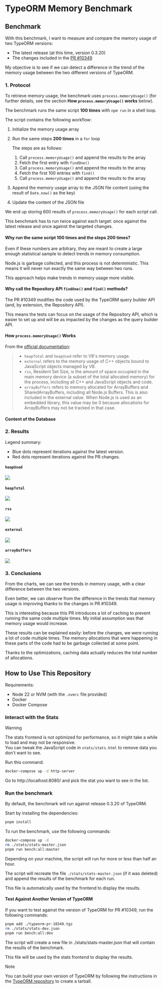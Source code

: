 # TypeORM Memory Benchmark

## Benchmark

With this benchmark, I want to measure and compare the memory usage of two TypeORM versions:

- The latest release (at this time, version 0.3.20)
- The changes included in the [PR #10349](https://github.com/typeorm/typeorm/pull/10349)

My objective is to see if we can detect a difference in the trend of the memory usage between the two different versions of TypeORM.

### 1. Protocol

To retrieve memory usage, the benchmark uses `process.memoryUsage()` (for further details, see the section **How `process.memoryUsage()` works** below).

The benchmark runs the same script **100 times** with `npm run` in a shell loop.

The script contains the following workflow:

1. Initialize the memory usage array
2. Run the same steps **200 times** in a `for` loop

   The steps are as follows:

   1. Call `process.memoryUsage()` and append the results to the array
   2. Fetch the first entry with `findOne()`
   3. Call `process.memoryUsage()` and append the results to the array
   4. Fetch the first 100 entries with `find()`
   5. Call `process.memoryUsage()` and append the results to the array

3. Append the memory usage array to the JSON file content (using the result of `Date.now()` as the key)
4. Update the content of the JSON file

We end up storing 600 results of `process.memoryUsage()` for each script call.

This benchmark has to run twice against each target: once against the latest release and once against the targeted changes.

#### Why run the same script **100 times** and the steps **200 times**?

Even if these numbers are arbitrary, they are meant to create a large enough statistical sample to detect trends in memory consumption.

Node.js is garbage collected, and this process is not deterministic. This means it will never run exactly the same way between two runs.

This approach helps make trends in memory usage more visible.

#### Why call the Repository API `findOne()` and `find()` methods?

The PR #10349 modifies the code used by the TypeORM query builder API (and, by extension, the Repository API).

This means the tests can focus on the usage of the Repository API, which is easier to set up and will be as impacted by the changes as the query builder API.

#### How `process.memoryUsage()` Works

From the [official documentation](https://nodejs.org/docs/latest-v22.x/api/process.html#process_process_memoryusage):

> - `heapTotal` and `heapUsed` refer to V8's memory usage.
> - `external` refers to the memory usage of C++ objects bound to JavaScript objects managed by V8.
> - `rss`, Resident Set Size, is the amount of space occupied in the main memory device (a subset of the total allocated memory) for the process, including all C++ and JavaScript objects and code.
> - `arrayBuffers` refers to memory allocated for ArrayBuffers and SharedArrayBuffers, including all Node.js Buffers. This is also included in the external value. When Node.js is used as an embedded library, this value may be 0 because allocations for ArrayBuffers may not be tracked in that case.

#### Content of the Database

### 2. Results

Legend summary:

- Blue dots represent iterations against the latest version.
- Red dots represent iterations against the PR changes.

#### `heapUsed`

![](./stats/pr-10349-heapTotal.png)

#### `heapTotal`

![](./stats/pr-10349-heapTotal.png)

#### `rss`

![](./stats/pr-10349-rss.png)

#### `external`

![](./stats/pr-10349-external.png)

#### `arrayBuffers`

![](./stats/pr-10349-arrayBuffers.png)

### 3. Conclusions

From the charts, we can see the trends in memory usage, with a clear difference between the two versions.

Even better, we can observe from the difference in the trends that memory usage is improving thanks to the changes in PR #10349.

This is interesting because this PR introduces a lot of caching to prevent running the same code multiple times. My initial assumption was that memory usage would increase.

These results can be explained easily: before the changes, we were running a lot of code multiple times. The memory allocations that were happening in these parts of the code had to be garbage collected at some point.

Thanks to the optimizations, caching data actually reduces the total number of allocations.

## How to Use This Repository

Requirements:

- Node 22 or NVM (with the `.nvmrc` file provided)
- Docker
- Docker Compose

### Interact with the Stats

> [!WARNING]  
> The stats frontend is not optimized for performance, so it might take a while to load and may not be responsive.  
> You can tweak the JavaScript code in `stats/stats.html` to remove data you don't want to see.

Run this command:

```sh
docker-compose up -d http-server
```

Go to http://localhost:8080/ and pick the stat you want to see in the list.

### Run the benchmark

By default, the benchmark will run against release 0.3.20 of TypeORM.

Start by installing the dependencies:

```sh
pnpm install
```

To run the benchmark, use the following commands:

```sh
docker-compose up -d
rm ./stats/stats-master.json
pnpm run bench:all:master
```

Depending on your machine, the script will run for more or less than half an hour.

The script will recreate the file `./stats/stats-master.json` (if it was deleted) and append the results of the benchmark for each run.

This file is automatically used by the frontend to display the results.

#### Test Against Another Version of TypeORM

If you want to test against the version of TypeORM for PR #10349, run the following commands:

```sh
pnpm add ./typeorm-pr-10349.tgz
rm ./stats/stats-dev.json
pnpm run bench:all:dev
```

The script will create a new file in ./stats/stats-master.json that will contain the results of the benchmark.

This file will be used by the stats frontend to display the results.

> [!NOTE]  
> You can build your own version of TypeORM by following the instructions in the [TypeORM repository](https://github.com/typeorm/typeorm/blob/master/DEVELOPER.md#bui²lding) to create a tarball.
